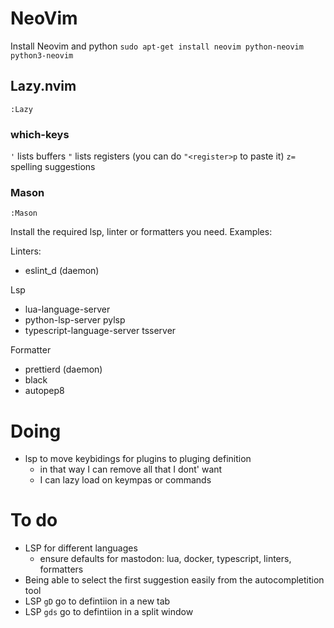 # NeoVim
Install Neovim and python
`sudo apt-get install neovim python-neovim python3-neovim`

## Lazy.nvim

`:Lazy`

### which-keys

`'` lists buffers
`"` lists registers (you can do `"<register>p` to paste it)
`z=` spelling suggestions

### Mason

`:Mason`

Install the required lsp, linter or formatters you need. Examples:

Linters:
- eslint_d (daemon)

Lsp
- lua-language-server
- python-lsp-server pylsp
- typescript-language-server tsserver

Formatter
- prettierd (daemon)
- black
- autopep8

# Doing
- lsp to move keybidings for plugins to pluging definition
  - in that way I can remove all that I dont' want
  - I can lazy load on keympas or commands

# To do
- LSP for different languages
  - ensure defaults for mastodon: lua, docker, typescript, linters, formatters
- Being able to select the first suggestion easily from the autocompletition tool
- LSP `gD` go to defintiion in a new tab
- LSP `gds` go to defintiion in a split window
